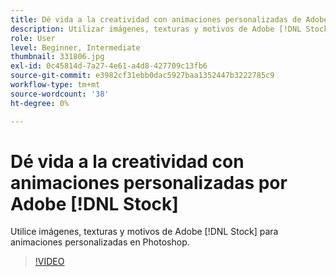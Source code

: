 ```yaml
---
title: Dé vida a la creatividad con animaciones personalizadas de Adobe [!DNL Stock]
description: Utilizar imágenes, texturas y motivos de Adobe [!DNL Stock] para animaciones personalizadas en Photoshop
role: User
level: Beginner, Intermediate
thumbnail: 331806.jpg
exl-id: 0c45814d-7a27-4e61-a4d8-427709c13fb6
source-git-commit: e3982cf31ebb0dac5927baa1352447b3222785c9
workflow-type: tm+mt
source-wordcount: '38'
ht-degree: 0%

---
```


# Dé vida a la creatividad con animaciones personalizadas por Adobe [!DNL Stock]

Utilice imágenes, texturas y motivos de Adobe [!DNL Stock] para animaciones personalizadas en Photoshop.

>[!VIDEO](https://video.tv.adobe.com/v/331806?hidetitle=true)

